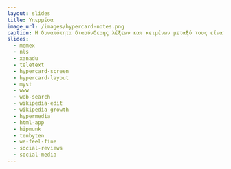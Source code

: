 ```yaml
---
layout: slides
title: Υπερμέσα 
image_url: /images/hypercard-notes.png
caption: Η δυνατότητα διασύνδεσης λέξεων και κειμένων μεταξύ τους είναι από τις πρώτες και περισσότερες διαχρονικές προσπάθειες στην περιοχή της διάδρασης.
slides:
  - memex
  - nls 
  - xanadu
  - teletext
  - hypercard-screen 
  - hypercard-layout 
  - myst
  - www
  - web-search
  - wikipedia-edit
  - wikipedia-growth
  - hypermedia
  - html-app
  - hipmunk
  - tenbyten
  - we-feel-fine
  - social-reviews
  - social-media
---
```

